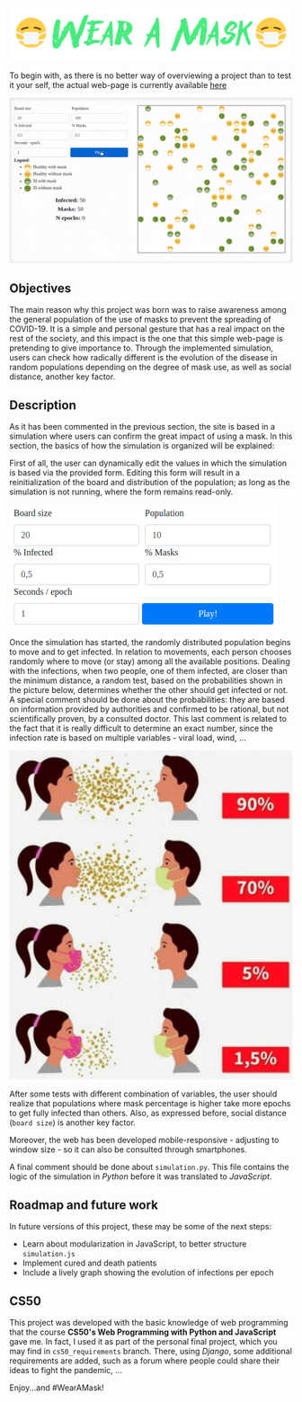 ![](media/logo.png)

To begin with, as there is no better way of overviewing a project than to test it your self, the actual web-page is currently available [here](http://dangui.duckdns.org/wear-a-mask/simulation.html)

![](media/simulation.gif)

## Objectives

The main reason why this project was born was to raise awareness among the general population of the use of masks to prevent the spreading of COVID-19. It is a simple and personal gesture that has a real impact on the rest of the society, and this impact is the one that this simple web-page is pretending to give importance to. Through the implemented simulation, users can check how radically different is the evolution of the disease in random populations depending on the degree of mask use, as well as social distance, another key factor.

## Description

As it has been commented in the previous section, the site is based in a simulation where users can confirm the great impact of using a mask. In this section, the basics of how the simulation is organized will be explained:

First of all, the user can dynamically edit the values in which the simulation is based via the provided form. Editing this form will result in a reinitialization of the board and distribution of the population; as long as the simulation is not running, where the form remains read-only. 

![](media/form.png)

Once the simulation has started, the randomly distributed population begins to move and to get infected. In relation to movements, each person chooses randomly where to move (or stay) among all the available positions. Dealing with the infections, when two people, one of them infected,  are closer than the minimum distance, a random test, based on the probabilities shown in the picture below, determines whether the other should get infected or not. A special comment should be done about the probabilities: they are based on information provided by authorities and confirmed to be rational, but not scientifically proven, by a consulted doctor. This last comment is related to the fact that it is really difficult to determine an exact number, since the infection rate is based on multiple variables - viral load, wind, ...

![](media/masks_prob.png)

After some tests with different combination of variables, the user should realize that populations where mask percentage is higher take more epochs to get fully infected than others. Also, as expressed before, social distance (`board size`) is another key factor.

Moreover, the web has been developed mobile-responsive - adjusting to window size - so it can also be consulted through smartphones.

A final comment should be done about `simulation.py`. This file contains the logic of the simulation in _Python_ before it was translated to _JavaScript_.

## Roadmap and future work

In future versions of this project, these may be some of the next steps:

* Learn about modularization in JavaScript, to better structure `simulation.js`
* Implement cured and death patients
* Include a lively graph showing the evolution of infections per epoch

## CS50

This project was developed with the basic knowledge of web programming that the course **CS50's Web Programming with Python and JavaScript** gave me. In fact, I used it as part of the personal final project, which you may find in `cs50_requirements` branch. There, using _Django_, some additional requirements are added, such as a forum where people could share their ideas to fight the pandemic, ...

Enjoy...and #WearAMask!
